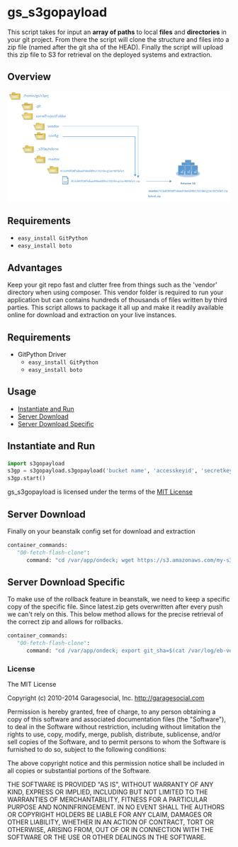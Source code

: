 gs_s3gopayload
===============


This script takes for input an **array of paths** to local **files** and **directories** in your git project. From there the script will clone the structure and files into a zip file (named after the git sha of the HEAD). Finally the script will upload this zip file to S3 for retrieval on the deployed systems and extraction.

## Overview
![diagram](https://github.com/garagesocial/gs-s3gopayload/blob/master/doc/diagram.PNG?raw=true)

## Requirements
* `easy_install GitPython`
* `easy_install boto`

## Advantages
Keep your git repo fast and clutter free from things such as the 'vendor' directory when using composer. This vendor folder is required to run your application but can contains hundreds of thousands of files written by third parties. This script allows to package it all up and make it readily available online for download and extraction on your live instances.

## Requirements

  * GitPython Driver
    * `easy_install GitPython`
    * `easy_install boto`

## Usage
* [Instantiate and Run](#instantiate-run)
* [Server Download](#server-download)
* [Server Download Specific](#server-download-specific)


<a name="instantiate-run"></a>
## Instantiate and Run

```python
import s3gopayload
s3gp = s3gopayload.s3gopayload('bucket name', 'accesskeyid', 'secretkey', '/home/gs/srp3j', ['someProjectFolder/vendo', 'someProjectFolder/config' ]
s3gp.start()
```

gs_s3gopayload is licensed under the terms of the [MIT License](http://opensource.org/licenses/MIT)

<a name="server-download"></a>
## Server Download
Finally on your beanstalk config set for download and extraction
```python
container_commands:
   "00-fetch-flash-clone":
      command: "cd /var/app/ondeck; wget https://s3.amazonaws.com/my-s3/latest.zip; unzip latest.zip; rm latest.zip"
```


<a name="server-download-specific"></a>
## Server Download Specific
To make use of the rollback feature in beanstalk, we need to keep a specific copy of the specific file. Since latest.zip gets overwritten after every push we can't rely on this. This below method allows for the precise retrieval of the correct zip and allows for rollbacks.
```python
container_commands:
   "00-fetch-flash-clone":
      command: "cd /var/app/ondeck; export git_sha=$(cat /var/log/eb-version-deployment.log | grep -oP 'git-\\K[A-Fa-f\\d]+' | tail -1); wget https://s3.amazonaws.com/my-s3/master/$git_sha.zip; unzip -o $git_sha.zip; rm $git_sha.zip"
```

### License
The MIT License

Copyright (c) 2010-2014 Garagesocial, Inc. http://garagesocial.com

Permission is hereby granted, free of charge, to any person obtaining a copy
of this software and associated documentation files (the "Software"), to deal
in the Software without restriction, including without limitation the rights
to use, copy, modify, merge, publish, distribute, sublicense, and/or sell
copies of the Software, and to permit persons to whom the Software is
furnished to do so, subject to the following conditions:

The above copyright notice and this permission notice shall be included in
all copies or substantial portions of the Software.

THE SOFTWARE IS PROVIDED "AS IS", WITHOUT WARRANTY OF ANY KIND, EXPRESS OR
IMPLIED, INCLUDING BUT NOT LIMITED TO THE WARRANTIES OF MERCHANTABILITY,
FITNESS FOR A PARTICULAR PURPOSE AND NONINFRINGEMENT. IN NO EVENT SHALL THE
AUTHORS OR COPYRIGHT HOLDERS BE LIABLE FOR ANY CLAIM, DAMAGES OR OTHER
LIABILITY, WHETHER IN AN ACTION OF CONTRACT, TORT OR OTHERWISE, ARISING FROM,
OUT OF OR IN CONNECTION WITH THE SOFTWARE OR THE USE OR OTHER DEALINGS IN
THE SOFTWARE.

